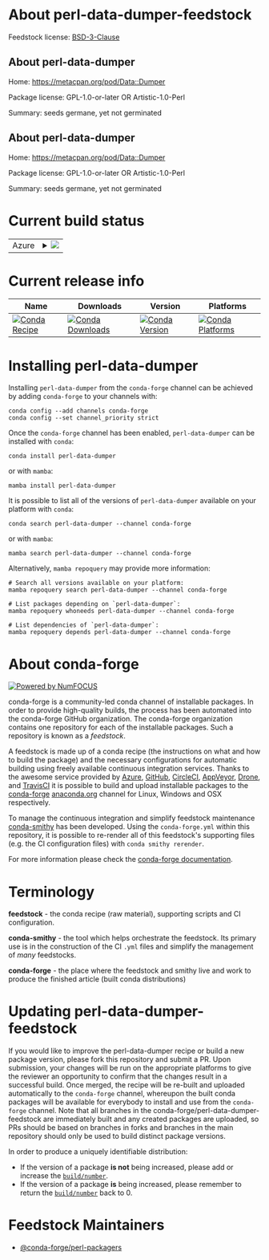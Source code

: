 About perl-data-dumper-feedstock
================================

Feedstock license: [BSD-3-Clause](https://github.com/conda-forge/perl-data-dumper-feedstock/blob/main/LICENSE.txt)


About perl-data-dumper
----------------------

Home: https://metacpan.org/pod/Data::Dumper

Package license: GPL-1.0-or-later OR Artistic-1.0-Perl

Summary: seeds germane, yet not germinated

About perl-data-dumper
----------------------

Home: https://metacpan.org/pod/Data::Dumper

Package license: GPL-1.0-or-later OR Artistic-1.0-Perl

Summary: seeds germane, yet not germinated

Current build status
====================


<table>
    
  <tr>
    <td>Azure</td>
    <td>
      <details>
        <summary>
          <a href="https://dev.azure.com/conda-forge/feedstock-builds/_build/latest?definitionId=17001&branchName=main">
            <img src="https://dev.azure.com/conda-forge/feedstock-builds/_apis/build/status/perl-data-dumper-feedstock?branchName=main">
          </a>
        </summary>
        <table>
          <thead><tr><th>Variant</th><th>Status</th></tr></thead>
          <tbody><tr>
              <td>linux_64</td>
              <td>
                <a href="https://dev.azure.com/conda-forge/feedstock-builds/_build/latest?definitionId=17001&branchName=main">
                  <img src="https://dev.azure.com/conda-forge/feedstock-builds/_apis/build/status/perl-data-dumper-feedstock?branchName=main&jobName=linux&configuration=linux%20linux_64_" alt="variant">
                </a>
              </td>
            </tr><tr>
              <td>linux_aarch64</td>
              <td>
                <a href="https://dev.azure.com/conda-forge/feedstock-builds/_build/latest?definitionId=17001&branchName=main">
                  <img src="https://dev.azure.com/conda-forge/feedstock-builds/_apis/build/status/perl-data-dumper-feedstock?branchName=main&jobName=linux&configuration=linux%20linux_aarch64_" alt="variant">
                </a>
              </td>
            </tr><tr>
              <td>linux_ppc64le</td>
              <td>
                <a href="https://dev.azure.com/conda-forge/feedstock-builds/_build/latest?definitionId=17001&branchName=main">
                  <img src="https://dev.azure.com/conda-forge/feedstock-builds/_apis/build/status/perl-data-dumper-feedstock?branchName=main&jobName=linux&configuration=linux%20linux_ppc64le_" alt="variant">
                </a>
              </td>
            </tr><tr>
              <td>osx_64</td>
              <td>
                <a href="https://dev.azure.com/conda-forge/feedstock-builds/_build/latest?definitionId=17001&branchName=main">
                  <img src="https://dev.azure.com/conda-forge/feedstock-builds/_apis/build/status/perl-data-dumper-feedstock?branchName=main&jobName=osx&configuration=osx%20osx_64_" alt="variant">
                </a>
              </td>
            </tr><tr>
              <td>osx_arm64</td>
              <td>
                <a href="https://dev.azure.com/conda-forge/feedstock-builds/_build/latest?definitionId=17001&branchName=main">
                  <img src="https://dev.azure.com/conda-forge/feedstock-builds/_apis/build/status/perl-data-dumper-feedstock?branchName=main&jobName=osx&configuration=osx%20osx_arm64_" alt="variant">
                </a>
              </td>
            </tr>
          </tbody>
        </table>
      </details>
    </td>
  </tr>
</table>

Current release info
====================

| Name | Downloads | Version | Platforms |
| --- | --- | --- | --- |
| [![Conda Recipe](https://img.shields.io/badge/recipe-perl--data--dumper-green.svg)](https://anaconda.org/conda-forge/perl-data-dumper) | [![Conda Downloads](https://img.shields.io/conda/dn/conda-forge/perl-data-dumper.svg)](https://anaconda.org/conda-forge/perl-data-dumper) | [![Conda Version](https://img.shields.io/conda/vn/conda-forge/perl-data-dumper.svg)](https://anaconda.org/conda-forge/perl-data-dumper) | [![Conda Platforms](https://img.shields.io/conda/pn/conda-forge/perl-data-dumper.svg)](https://anaconda.org/conda-forge/perl-data-dumper) |

Installing perl-data-dumper
===========================

Installing `perl-data-dumper` from the `conda-forge` channel can be achieved by adding `conda-forge` to your channels with:

```
conda config --add channels conda-forge
conda config --set channel_priority strict
```

Once the `conda-forge` channel has been enabled, `perl-data-dumper` can be installed with `conda`:

```
conda install perl-data-dumper
```

or with `mamba`:

```
mamba install perl-data-dumper
```

It is possible to list all of the versions of `perl-data-dumper` available on your platform with `conda`:

```
conda search perl-data-dumper --channel conda-forge
```

or with `mamba`:

```
mamba search perl-data-dumper --channel conda-forge
```

Alternatively, `mamba repoquery` may provide more information:

```
# Search all versions available on your platform:
mamba repoquery search perl-data-dumper --channel conda-forge

# List packages depending on `perl-data-dumper`:
mamba repoquery whoneeds perl-data-dumper --channel conda-forge

# List dependencies of `perl-data-dumper`:
mamba repoquery depends perl-data-dumper --channel conda-forge
```


About conda-forge
=================

[![Powered by
NumFOCUS](https://img.shields.io/badge/powered%20by-NumFOCUS-orange.svg?style=flat&colorA=E1523D&colorB=007D8A)](https://numfocus.org)

conda-forge is a community-led conda channel of installable packages.
In order to provide high-quality builds, the process has been automated into the
conda-forge GitHub organization. The conda-forge organization contains one repository
for each of the installable packages. Such a repository is known as a *feedstock*.

A feedstock is made up of a conda recipe (the instructions on what and how to build
the package) and the necessary configurations for automatic building using freely
available continuous integration services. Thanks to the awesome service provided by
[Azure](https://azure.microsoft.com/en-us/services/devops/), [GitHub](https://github.com/),
[CircleCI](https://circleci.com/), [AppVeyor](https://www.appveyor.com/),
[Drone](https://cloud.drone.io/welcome), and [TravisCI](https://travis-ci.com/)
it is possible to build and upload installable packages to the
[conda-forge](https://anaconda.org/conda-forge) [anaconda.org](https://anaconda.org/)
channel for Linux, Windows and OSX respectively.

To manage the continuous integration and simplify feedstock maintenance
[conda-smithy](https://github.com/conda-forge/conda-smithy) has been developed.
Using the ``conda-forge.yml`` within this repository, it is possible to re-render all of
this feedstock's supporting files (e.g. the CI configuration files) with ``conda smithy rerender``.

For more information please check the [conda-forge documentation](https://conda-forge.org/docs/).

Terminology
===========

**feedstock** - the conda recipe (raw material), supporting scripts and CI configuration.

**conda-smithy** - the tool which helps orchestrate the feedstock.
                   Its primary use is in the construction of the CI ``.yml`` files
                   and simplify the management of *many* feedstocks.

**conda-forge** - the place where the feedstock and smithy live and work to
                  produce the finished article (built conda distributions)


Updating perl-data-dumper-feedstock
===================================

If you would like to improve the perl-data-dumper recipe or build a new
package version, please fork this repository and submit a PR. Upon submission,
your changes will be run on the appropriate platforms to give the reviewer an
opportunity to confirm that the changes result in a successful build. Once
merged, the recipe will be re-built and uploaded automatically to the
`conda-forge` channel, whereupon the built conda packages will be available for
everybody to install and use from the `conda-forge` channel.
Note that all branches in the conda-forge/perl-data-dumper-feedstock are
immediately built and any created packages are uploaded, so PRs should be based
on branches in forks and branches in the main repository should only be used to
build distinct package versions.

In order to produce a uniquely identifiable distribution:
 * If the version of a package **is not** being increased, please add or increase
   the [``build/number``](https://docs.conda.io/projects/conda-build/en/latest/resources/define-metadata.html#build-number-and-string).
 * If the version of a package **is** being increased, please remember to return
   the [``build/number``](https://docs.conda.io/projects/conda-build/en/latest/resources/define-metadata.html#build-number-and-string)
   back to 0.

Feedstock Maintainers
=====================

* [@conda-forge/perl-packagers](https://github.com/orgs/conda-forge/teams/perl-packagers/)

